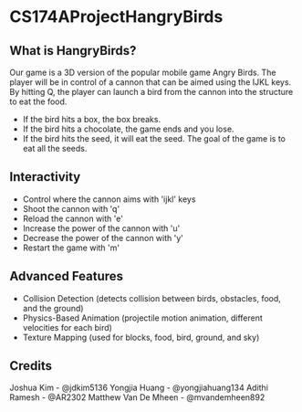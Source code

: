 # CS174AProjectHangryBirds

## What is HangryBirds?
Our game is a 3D version of the popular mobile game Angry Birds. The player will be in control of a cannon that can be aimed using the IJKL keys. By hitting Q, the player can launch a bird from the cannon into the structure to eat the food.
- If the bird hits a box, the box breaks.
- If the bird hits a chocolate, the game ends and you lose.
- If the bird hits the seed, it will eat the seed.
The goal of the game is to eat all the seeds.

## Interactivity
- Control where the cannon aims with 'ijkl' keys
- Shoot the cannon with 'q'
- Reload the cannon with 'e'
- Increase the power of the cannon with 'u'
- Decrease the power of the cannon with 'y'
- Restart the game with 'm'

## Advanced Features
- Collision Detection (detects collision between birds, obstacles, food, and the ground)
- Physics-Based Animation (projectile motion animation, different velocities for each bird)
- Texture Mapping (used for blocks, food, bird, ground, and sky)

## Credits
Joshua Kim - @jdkim5136
Yongjia Huang - @yongjiahuang134
Adithi Ramesh - @AR2302
Matthew Van De Mheen - @mvandemheen892
